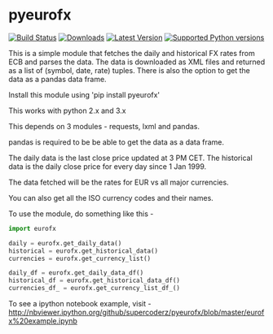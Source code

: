 pyeurofx
=============

[![Build Status](https://travis-ci.org/supercoderz/pyeurofx.svg?branch=master)](https://travis-ci.org/supercoderz/pyeurofx)
[![Downloads](https://pypip.in/download/pyeurofx/badge.svg)](https://pypi.python.org/pypi/pyeurofx/)
[![Latest Version](https://pypip.in/version/pyeurofx/badge.svg)](https://pypi.python.org/pypi/pyeurofx/)
[![Supported Python versions](https://pypip.in/py_versions/pyeurofx/badge.svg)](https://pypi.python.org/pypi/pyeurofx/)

This is a simple module that fetches the daily and historical FX rates from ECB and parses the data.
The data is downloaded as XML files and returned as a list of (symbol, date, rate) tuples.
There is also the option to get the data as a pandas data frame.

Install this module using 'pip install pyeurofx'

This works with python 2.x and 3.x

This depends on 3 modules - requests, lxml and pandas.

pandas is required to be be able to get the data as a data frame.

The daily data is the last close price updated at 3 PM CET. The historical data is the daily close
price for every day since 1 Jan 1999.

The data fetched will be the rates for EUR vs all major currencies.

You can also get all the ISO currency codes and their names.

To use the module, do something like this - 

```python
import eurofx

daily = eurofx.get_daily_data()
historical = eurofx.get_historical_data()
currencies = eurofx.get_currency_list()

daily_df = eurofx.get_daily_data_df()
historical_df = eurofx.get_historical_data_df()
currencies_df_ = eurofx.get_currency_list_df_()

```

To see a ipython notebook example, visit - http://nbviewer.ipython.org/github/supercoderz/pyeurofx/blob/master/eurofx%20example.ipynb